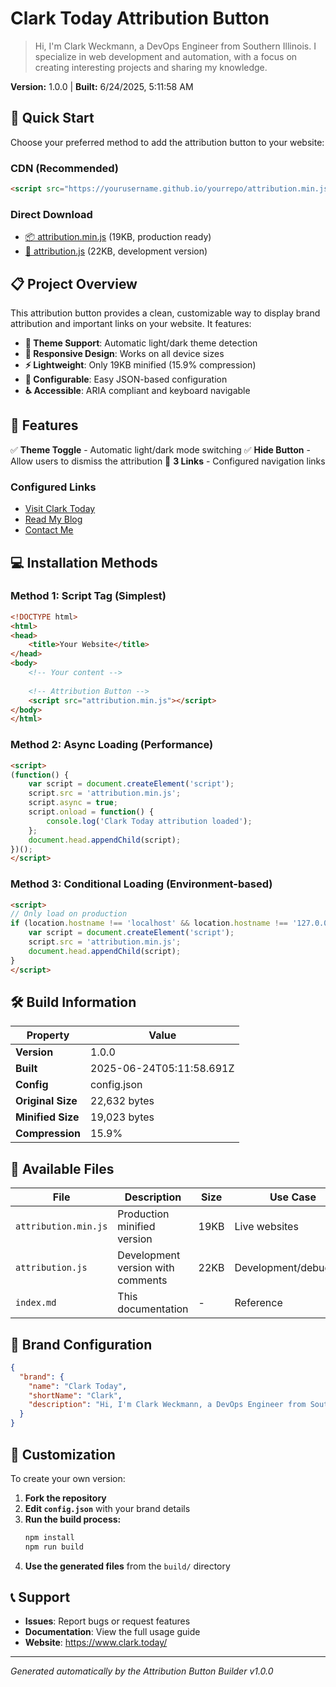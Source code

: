 # Clark Today Attribution Button

> Hi, I'm Clark Weckmann, a DevOps Engineer from Southern Illinois. I specialize in web development and automation, with a focus on creating interesting projects and sharing my knowledge.

**Version:** 1.0.0 | **Built:** 6/24/2025, 5:11:58 AM

## 🚀 Quick Start

Choose your preferred method to add the attribution button to your website:

### CDN (Recommended)
```html
<script src="https://yourusername.github.io/yourrepo/attribution.min.js"></script>
```

### Direct Download
- [📦 attribution.min.js](attribution.min.js) (19KB, production ready)
- [📄 attribution.js](attribution.js) (22KB, development version)

## 📋 Project Overview

This attribution button provides a clean, customizable way to display brand attribution and important links on your website. It features:

- **🎨 Theme Support**: Automatic light/dark theme detection
- **📱 Responsive Design**: Works on all device sizes
- **⚡ Lightweight**: Only 19KB minified (15.9% compression)
- **🔧 Configurable**: Easy JSON-based configuration
- **♿ Accessible**: ARIA compliant and keyboard navigable

## 🎯 Features

✅ **Theme Toggle** - Automatic light/dark mode switching
✅ **Hide Button** - Allow users to dismiss the attribution
🔗 **3 Links** - Configured navigation links

### Configured Links
- [Visit Clark Today](https://www.clark.today/)
- [Read My Blog](https://www.clark.today/blog)
- [Contact Me](https://www.clark.today/card)

## 💻 Installation Methods

### Method 1: Script Tag (Simplest)
```html
<!DOCTYPE html>
<html>
<head>
    <title>Your Website</title>
</head>
<body>
    <!-- Your content -->
    
    <!-- Attribution Button -->
    <script src="attribution.min.js"></script>
</body>
</html>
```

### Method 2: Async Loading (Performance)
```html
<script>
(function() {
    var script = document.createElement('script');
    script.src = 'attribution.min.js';
    script.async = true;
    script.onload = function() {
        console.log('Clark Today attribution loaded');
    };
    document.head.appendChild(script);
})();
</script>
```

### Method 3: Conditional Loading (Environment-based)
```html
<script>
// Only load on production
if (location.hostname !== 'localhost' && location.hostname !== '127.0.0.1') {
    var script = document.createElement('script');
    script.src = 'attribution.min.js';
    document.head.appendChild(script);
}
</script>
```

## 🛠️ Build Information

| Property | Value |
|----------|-------|
| **Version** | 1.0.0 |
| **Built** | 2025-06-24T05:11:58.691Z |
| **Config** | config.json |
| **Original Size** | 22,632 bytes |
| **Minified Size** | 19,023 bytes |
| **Compression** | 15.9% |

## 📁 Available Files

| File | Description | Size | Use Case |
|------|-------------|------|----------|
| `attribution.min.js` | Production minified version | 19KB | Live websites |
| `attribution.js` | Development version with comments | 22KB | Development/debugging |
| `index.md` | This documentation | - | Reference |

## 🎨 Brand Configuration

```json
{
  "brand": {
    "name": "Clark Today",
    "shortName": "Clark",
    "description": "Hi, I'm Clark Weckmann, a DevOps Engineer from Southern Illinois. I specialize in web development and automation, with a focus on creating interesting projects and sharing my knowledge."
  }
}
```

## 🔧 Customization

To create your own version:

1. **Fork the repository**
2. **Edit `config.json`** with your brand details
3. **Run the build process:**
   ```bash
   npm install
   npm run build
   ```
4. **Use the generated files** from the `build/` directory

## 📞 Support

- **Issues**: Report bugs or request features
- **Documentation**: View the full usage guide
- **Website**: https://www.clark.today/

---

*Generated automatically by the Attribution Button Builder v1.0.0*
